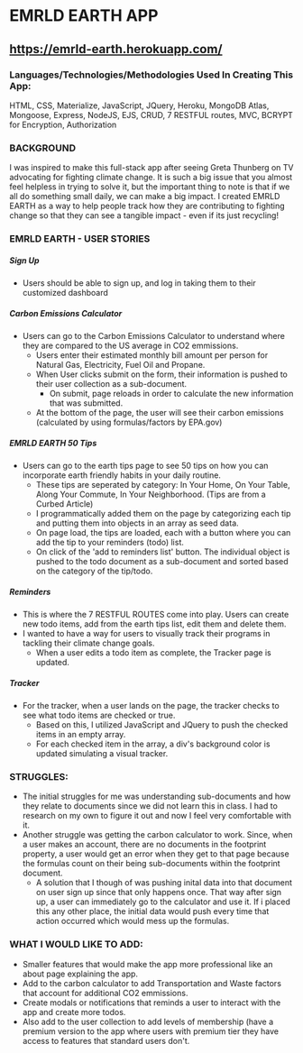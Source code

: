 # EMRLD EARTH APP

## https://emrld-earth.herokuapp.com/

### Languages/Technologies/Methodologies Used In Creating This App:
HTML, CSS,  Materialize, JavaScript, JQuery, Heroku, MongoDB Atlas, Mongoose, Express, NodeJS, EJS, CRUD, 7 RESTFUL routes, MVC, BCRYPT for Encryption, Authorization

### BACKGROUND
I was inspired to make this full-stack app after seeing Greta Thunberg on TV advocating for fighting climate change. 
It is such a big issue that you almost feel helpless in trying to solve it, but the important thing to note is that if we all do something small daily, we can make a big impact. 
I created EMRLD EARTH as a way to help people track how they are contributing to fighting change so that they can see a tangible impact - even if its just recycling!

### EMRLD EARTH - USER STORIES 
##### Sign Up
* Users should be able to sign up, and log in taking them to their customized dashboard 

##### Carbon Emissions Calculator 
* Users can go to the Carbon Emissions Calculator to understand where they are compared to the US average in CO2 emmissions.
  * Users enter their estimated monthly bill amount per person for Natural Gas, Electricity, Fuel Oil and Propane.
  * When User clicks submit on the form, their information is pushed to their user collection as a sub-document. 
    * On submit, page reloads in order to calculate the new information that was submitted. 
  * At the bottom of the page, the user will see their carbon emissions (calculated by using formulas/factors by EPA.gov)
  
##### EMRLD EARTH 50 Tips
* Users can go to the earth tips page to see 50 tips on how you can incorporate earth friendly habits in your daily routine.
    * These tips are seperated by category: In Your Home, On Your Table, Along Your Commute, In Your Neighborhood. (Tips are from a Curbed Article)
    * I programmatically added them on the page by categorizing each tip and putting them into objects in an array as seed data.
    * On page load, the tips are loaded, each with a button where you can add the tip to your reminders (todo) list. 
    * On click of the 'add to reminders list' button. The individual object is pushed to the todo document as a sub-document and sorted based on the category of the tip/todo.
    
##### Reminders 
* This is where the 7 RESTFUL ROUTES come into play. Users can create new todo items, add from the earth tips list, edit them and delete them.
* I wanted to have a way for users to visually track their programs in tackling their climate change goals. 
  * When a user edits a todo item as complete, the Tracker page is updated.
  
##### Tracker
* For the tracker, when a user lands on the page, the tracker checks to see what todo items are checked or true. 
  * Based on this, I utilized JavaScript and JQuery to push the checked items in an empty array. 
  * For each checked item in the array, a div's background color is updated simulating a visual tracker.
  
### STRUGGLES:

* The initial struggles for me was understanding sub-documents and how they relate to documents since we did not learn this in class. I had to research on my own to figure it out and now I feel very comfortable with it. 
* Another struggle was getting the carbon calculator to work. Since, when a user makes an account, there are no documents in the footprint property, a user would get an error when they get to that page because the formulas count on their being sub-documents within the footprint document.
  * A solution that I though of was pushing inital data into that document on user sign up since that only happens once. That way after sign up, a user can immediately go to the calculator and use it. If i placed this any other place, the initial data would push every time that action occurred which would mess up the formulas.
  
### WHAT I WOULD LIKE TO ADD:
* Smaller features that would make the app more professional like an about page explaining the app. 
* Add to the carbon calculator to add Transportation and Waste factors that account for additional CO2 emmissions.
* Create modals or notifications that reminds a user to interact with the app and create more todos. 
* Also add to the user collection to add levels of membership (have a premium version to the app where users with premium tier they have access to features that standard users don't.


  
